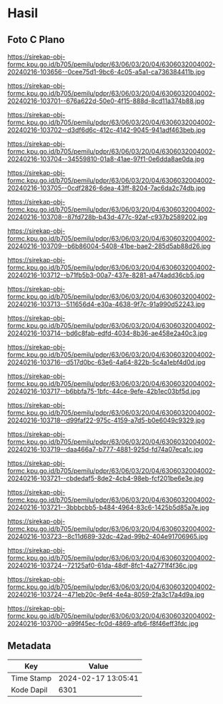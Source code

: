 # Hasil

## Foto C Plano

https://sirekap-obj-formc.kpu.go.id/b705/pemilu/pdpr/63/06/03/20/04/6306032004002-20240216-103656--0cee75d1-9bc6-4c05-a5a1-ca736384411b.jpg

https://sirekap-obj-formc.kpu.go.id/b705/pemilu/pdpr/63/06/03/20/04/6306032004002-20240216-103701--676a622d-50e0-4f15-888d-8cd11a374b88.jpg

https://sirekap-obj-formc.kpu.go.id/b705/pemilu/pdpr/63/06/03/20/04/6306032004002-20240216-103702--d3df6d6c-412c-4142-9045-941adf463beb.jpg

https://sirekap-obj-formc.kpu.go.id/b705/pemilu/pdpr/63/06/03/20/04/6306032004002-20240216-103704--34559810-01a8-41ae-97f1-0e6dda8ae0da.jpg

https://sirekap-obj-formc.kpu.go.id/b705/pemilu/pdpr/63/06/03/20/04/6306032004002-20240216-103705--0cdf2826-6dea-43ff-8204-7ac6da2c74db.jpg

https://sirekap-obj-formc.kpu.go.id/b705/pemilu/pdpr/63/06/03/20/04/6306032004002-20240216-103708--87fd728b-b43d-477c-92af-c937b2589202.jpg

https://sirekap-obj-formc.kpu.go.id/b705/pemilu/pdpr/63/06/03/20/04/6306032004002-20240216-103709--b6b86004-5408-41be-bae2-285d5ab88d26.jpg

https://sirekap-obj-formc.kpu.go.id/b705/pemilu/pdpr/63/06/03/20/04/6306032004002-20240216-103712--b71fb5b3-00a7-437e-8281-a474add36cb5.jpg

https://sirekap-obj-formc.kpu.go.id/b705/pemilu/pdpr/63/06/03/20/04/6306032004002-20240216-103713--511656d4-e30a-4638-9f7c-91a990d52243.jpg

https://sirekap-obj-formc.kpu.go.id/b705/pemilu/pdpr/63/06/03/20/04/6306032004002-20240216-103714--bd6c8fab-edfd-4034-8b36-ae458e2a40c3.jpg

https://sirekap-obj-formc.kpu.go.id/b705/pemilu/pdpr/63/06/03/20/04/6306032004002-20240216-103716--d517d0bc-63e6-4a64-822b-5c4a1ebf4d0d.jpg

https://sirekap-obj-formc.kpu.go.id/b705/pemilu/pdpr/63/06/03/20/04/6306032004002-20240216-103717--b6bbfa75-1bfc-44ce-9efe-42b1ec03bf5d.jpg

https://sirekap-obj-formc.kpu.go.id/b705/pemilu/pdpr/63/06/03/20/04/6306032004002-20240216-103718--d99faf22-975c-4159-a7d5-b0e6049c9329.jpg

https://sirekap-obj-formc.kpu.go.id/b705/pemilu/pdpr/63/06/03/20/04/6306032004002-20240216-103719--daa466a7-b777-4881-925d-fd74a07eca1c.jpg

https://sirekap-obj-formc.kpu.go.id/b705/pemilu/pdpr/63/06/03/20/04/6306032004002-20240216-103721--cbdedaf5-8de2-4cb4-98eb-fcf201be6e3e.jpg

https://sirekap-obj-formc.kpu.go.id/b705/pemilu/pdpr/63/06/03/20/04/6306032004002-20240216-103721--3bbbcbb5-b484-4964-83c6-1425b5d85a7e.jpg

https://sirekap-obj-formc.kpu.go.id/b705/pemilu/pdpr/63/06/03/20/04/6306032004002-20240216-103723--8c11d689-32dc-42ad-99b2-404e91706965.jpg

https://sirekap-obj-formc.kpu.go.id/b705/pemilu/pdpr/63/06/03/20/04/6306032004002-20240216-103724--72125af0-61da-48df-8fc1-4a2771f4f36c.jpg

https://sirekap-obj-formc.kpu.go.id/b705/pemilu/pdpr/63/06/03/20/04/6306032004002-20240216-103724--471eb20c-9ef4-4e4a-8059-2fa3c17a4d9a.jpg

https://sirekap-obj-formc.kpu.go.id/b705/pemilu/pdpr/63/06/03/20/04/6306032004002-20240216-103700--a99f45ec-fc0d-4869-afb6-f8f46eff3fdc.jpg


## Metadata

| Key        | Value               |
| ---------- | ------------------- |
| Time Stamp | 2024-02-17 13:05:41 |
| Kode Dapil | 6301                |



